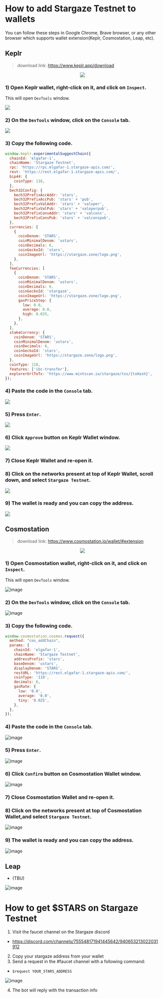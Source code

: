 # How to add Stargaze Testnet to wallets

You can follow these steps in Google Chrome, Brave browser, or any other browser which supports wallet extension(Keplr, Cosmostation, Leap, etc). 


## Keplr
> download link: https://www.keplr.app/download

<p align="center">
  <img src="https://user-images.githubusercontent.com/6451384/205146901-66a6c2fe-1a42-46d3-8946-3f83f4684457.png">
</p>


### 1) Open Keplr wallet, right-click on it, and click on ``Inspect``.

This will open ``DevTools`` window.

![](./images/stargaze-testnet-keplr-01.png)

### 2) On the ``DevTools`` window, click on the ``Console`` tab.

![](./images/stargaze-testnet-keplr-02.png)

### 3) Copy the following code.

```js
window.keplr.experimentalSuggestChain({
  chainId: 'elgafar-1',
  chainName: 'Stargaze Testnet',
  rpc: 'https://rpc.elgafar-1.stargaze-apis.com/',
  rest: 'https://rest.elgafar-1.stargaze-apis.com/',
  bip44: {
    coinType: 118,
  },
  bech32Config: {
    bech32PrefixAccAddr: 'stars',
    bech32PrefixAccPub: 'stars' + 'pub',
    bech32PrefixValAddr: 'stars' + 'valoper',
    bech32PrefixValPub: 'stars' + 'valoperpub',
    bech32PrefixConsAddr: 'stars' + 'valcons',
    bech32PrefixConsPub: 'stars' + 'valconspub',
  },
  currencies: [
    {
      coinDenom: 'STARS',
      coinMinimalDenom: 'ustars',
      coinDecimals: 6,
      coinGeckoId: 'stars',
      coinImageUrl: 'https://stargaze.zone/logo.png',
    },
  ],
  feeCurrencies: [
    {
      coinDenom: 'STARS',
      coinMinimalDenom: 'ustars',
      coinDecimals: 6,
      coinGeckoId: 'stargaze',
      coinImageUrl: 'https://stargaze.zone/logo.png',
      gasPriceStep: {
        low: 0.0,
        average: 0.0,
        high: 0.025,
      },
    },
  ],
  stakeCurrency: {
    coinDenom: 'STARS',
    coinMinimalDenom: 'ustars',
    coinDecimals: 6,
    coinGeckoId: 'stars',
    coinImageUrl: 'https://stargaze.zone/logo.png',
  },
  coinType: 118,
  features: ['ibc-transfer'],
  explorerUrlToTx: 'https://www.mintscan.io/stargaze/txs/{txHash}',
});
```

### 4) Paste the code in the ``Console`` tab.

![](./images/stargaze-testnet-keplr-03.png)

### 5) Press ``Enter``.

![](./images/stargaze-testnet-keplr-04.png)

### 6) Click ``Approve`` button on Keplr Wallet window.

![](./images/stargaze-testnet-keplr-05.png)

### 7) Close Keplr Wallet and re-open it.

### 8) Click on the networks present at top of Keplr Wallet, scroll down, and select ``Stargaze Testnet``.

![](./images/stargaze-testnet-keplr-06.png)

### 9) The wallet is ready and you can copy the address.

![](./images/stargaze-testnet-keplr-07.png)



## Cosmostation

> download link: https://www.cosmostation.io/wallet/#extension

<p align="center">
  <img src="https://user-images.githubusercontent.com/6451384/204154092-935309eb-a227-42a5-aa72-40d463aae4be.png">
</p>

### 1) Open Cosmostation wallet, right-click on it, and click on ``Inspect``.

This will open ``DevTools`` window.

![image](https://user-images.githubusercontent.com/6451384/205151532-c8d381b9-e5a2-41db-8f7f-3c0be4497333.png)

### 2) On the ``DevTools`` window, click on the ``Console`` tab.

![image](https://user-images.githubusercontent.com/6451384/205151772-6351ed75-9e5f-499c-b962-eeb8ed9aa37c.png)

### 3) Copy the following code.

```js
window.cosmostation.cosmos.request({
  method: "cos_addChain",
  params: {
    chainId: 'elgafar-1',
    chainName: 'Stargaze Testnet',
    addressPrefix: 'stars',
    baseDenom: 'ustars',
    displayDenom: 'STARS',
    restURL: 'https://rest.elgafar-1.stargaze-apis.com/',
    coinType: '118',
    decimals: 6,
    gasRate: {
      low: '0.0',
      average: '0.0',
      tiny: '0.025',
    },
  },
});
```

### 4) Paste the code in the ``Console`` tab.

![image](https://user-images.githubusercontent.com/6451384/205151980-fb782523-05b3-4a8e-85d1-3a73bb8f406a.png)

### 5) Press ``Enter``.

![image](https://user-images.githubusercontent.com/6451384/205152165-c499d334-88e9-4a58-a149-27b32123aa67.png)

### 6) Click ``Confirm`` button on Cosmostation Wallet window.

![image](https://user-images.githubusercontent.com/6451384/205155693-ff8f1e86-4157-4a41-b806-a93c1f93b195.png)

### 7) Close Cosmostation Wallet and re-open it.

### 8) Click on the networks present at top of Cosmostation Wallet,and select ``Stargaze Testnet``.

![image](https://user-images.githubusercontent.com/6451384/205156071-fda9e235-8589-4666-b03b-eae34e983cac.png)

### 9) The wallet is ready and you can copy the address.

![image](https://user-images.githubusercontent.com/6451384/205156198-74d396df-10c5-41ce-9bde-9daf73c4ef6a.png)


## Leap
- (TBU)

![image](https://user-images.githubusercontent.com/6451384/204154095-cdf57f24-2c4f-42ab-a408-78e04c5abba6.png)


# How to get $STARS on Stargaze Testnet

1. Visit the faucet channel on the Stargaze discord

- https://discord.com/channels/755548171941445642/940653213022031912

2. Copy your stargaze address from your wallet
3. Send a request in the #faucet channel with a following command:

- `$request YOUR_STARS_ADDRESS`

![image](https://user-images.githubusercontent.com/6451384/204154109-393de5cb-7894-4a5e-86ac-cf62cf421444.png)

4. The bot will reply with the transaction info
